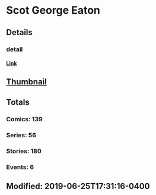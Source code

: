 # Scot George Eaton 
## Details
### detail
#### [Link](http://marvel.com/comics/creators/5106/scot_george_eaton?utm_campaign=apiRef&utm_source=225578a89fc76f3d20fbffda5d17a88d)
## [Thumbnail](http://i.annihil.us/u/prod/marvel/i/mg/c/40/4bc39d471cb7b.jpg)
## Totals
### Comics: 139
### Series: 56
### Stories: 180
### Events: 6
## Modified: 2019-06-25T17:31:16-0400